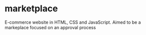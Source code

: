 # marketplace
E-commerce website in HTML, CSS and JavaScript. Aimed to be a markeplace focused on an approval process
